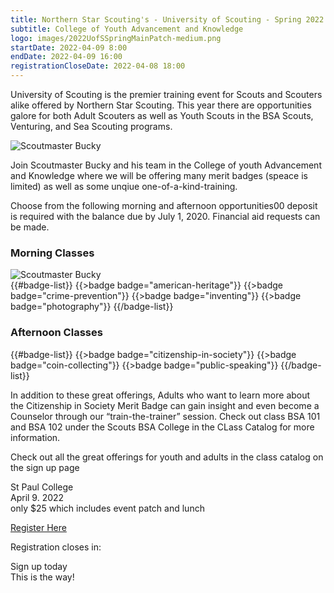 ```yaml
---
title: Northern Star Scouting's - University of Scouting - Spring 2022
subtitle: College of Youth Advancement and Knowledge
logo: images/2022UofSSpringMainPatch-medium.png
startDate: 2022-04-09 8:00
endDate: 2022-04-09 16:00
registrationCloseDate: 2022-04-08 18:00
---
```


University of Scouting is the premier training event for Scouts and Scouters alike offered by Northern Star Scouting.  This year there are opportunities galore for both Adult Scouters as well as Youth Scouts in the BSA Scouts, Venturing, and Sea Scouting programs.

<div class="W(50%) W(100%)--s M(a)">
<img src="{{@root.rootPath}}images/smb-words.jpg" alt="Scoutmaster Bucky" class="W(75%)" />
</div>

Join Scoutmaster Bucky and his team in the College of youth Advancement and Knowledge where we will be offering  many merit badges (speace is limited) as well as some unqiue one-of-a-kind-training.

Choose from the following morning and afternoon opportunities00 deposit is required with the balance due by July 1, 2020. Financial aid requests can be made.

### Morning Classes

<div class="W(50%) W(100%)--s M(a)">
<img src="{{@root.rootPath}}images/fc-and-cmwrroo.jpg" alt="Scoutmaster Bucky" class="W(75%)" />
</div>
{{#badge-list}}
{{>badge badge="american-heritage"}}
{{>badge badge="crime-prevention"}}
{{>badge badge="inventing"}}
{{>badge badge="photography"}}
{{/badge-list}}

### Afternoon Classes

{{#badge-list}}
{{>badge badge="citizenship-in-society"}}
{{>badge badge="coin-collecting"}}
{{>badge badge="public-speaking"}}
{{/badge-list}}

In addition to these great offerings, Adults who want to learn more about the Citizenship in Society Merit Badge can gain insight and even become a Counselor through our “train-the-trainer” session. Check out class BSA 101 and BSA 102 under the Scouts BSA College in the CLass Catalog for more information.

Check out all the great offerings for youth and adults in the class catalog on the sign up page

<div class="Bgc(#ccffff) D(f) Jc(se) Fxd(c)--s">
<div class="D(f) Fxd(c) Jc(c) P(0.2em)">

St Paul College<br />
April 9. 2022<br />
only $25 which includes event patch and lunch

[Register Here](https://www.scoutingevent.com/250-UOSSpring2022)

</div>
<div class="D(f) Fxd(c) Jc(c) P(0.2em)">

Registration closes in: <br /> <script>countdown("{{registrationCloseDate}}", "Sorry, registration is closed")</script>

Sign up today<br />
This is the way!

</div></div>
